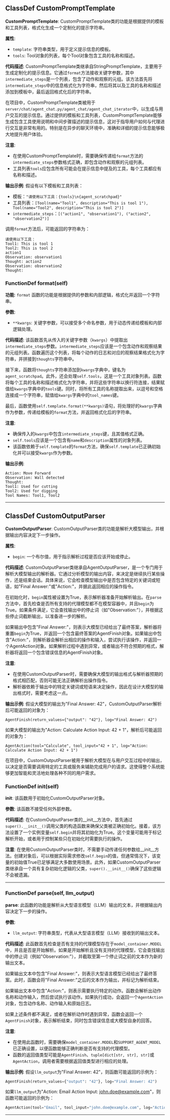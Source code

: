 ## ClassDef CustomPromptTemplate
**CustomPromptTemplate**: CustomPromptTemplate类的功能是根据提供的模板和工具列表，格式化生成一个定制化的提示字符串。

**属性**:
- `template`: 字符串类型，用于定义提示信息的模板。
- `tools`: Tool对象的列表，每个Tool对象包含工具的名称和描述。

**代码描述**:
CustomPromptTemplate类继承自StringPromptTemplate，主要用于生成定制化的提示信息。它通过`format`方法接收关键字参数，其中`intermediate_steps`是一个列表，包含了动作和观察的元组。该方法首先将`intermediate_steps`中的信息格式化为字符串，然后将其以及工具的名称和描述添加到模板中，最后返回格式化后的字符串。

在项目中，CustomPromptTemplate类被用于`server/chat/agent_chat.py/agent_chat/agent_chat_iterator`中，以生成与用户交互的提示信息。通过提供的模板和工具列表，CustomPromptTemplate能够生成包含工具使用说明和中间步骤描述的提示信息，这对于指导用户如何与代理进行交互是非常有用的。特别是在异步的聊天环境中，准确和详细的提示信息能够极大地提升用户体验。

**注意**:
- 在使用CustomPromptTemplate时，需要确保传递给`format`方法的`intermediate_steps`参数格式正确，即包含动作和观察的元组列表。
- 工具列表`tools`应包含所有可能会在提示信息中提及的工具，每个工具都应有名称和描述。

**输出示例**:
假设有以下模板和工具列表：
- 模板：`"请使用以下工具：{tools}\n{agent_scratchpad}"`
- 工具列表：`[Tool(name="Tool1", description="This is tool 1"), Tool(name="Tool2", description="This is tool 2")]`
- `intermediate_steps`：`[("action1", "observation1"), ("action2", "observation2")]`

调用`format`方法后，可能返回的字符串为：
```
请使用以下工具：
Tool1: This is tool 1
Tool2: This is tool 2
action1
Observation: observation1
Thought: action2
Observation: observation2
Thought: 
```
### FunctionDef format(self)
**功能**: `format` 函数的功能是根据提供的参数和内部逻辑，格式化并返回一个字符串。

**参数**:
- `**kwargs`: 关键字参数，可以接受多个命名参数，用于动态传递给模板和内部逻辑处理。

**代码描述**:
该函数首先从传入的关键字参数（`kwargs`）中提取出`intermediate_steps`参数。`intermediate_steps`应该是一个包含动作和观察结果的元组列表。函数遍历这个列表，将每个动作的日志和对应的观察结果格式化为字符串，并拼接到`thoughts`字符串中。

接下来，函数将`thoughts`字符串添加到`kwargs`字典中，键名为`agent_scratchpad`。此外，还会处理`self.tools`，这是一个工具对象列表。函数将每个工具的名称和描述格式化为字符串，并将这些字符串以换行符连接，结果赋值给`kwargs`字典中的`tools`键。同时，将所有工具的名称提取出来，以逗号和空格连接成一个字符串，赋值给`kwargs`字典中的`tool_names`键。

最后，函数使用`self.template.format(**kwargs)`语句，将处理好的`kwargs`字典作为参数，传递给模板的`format`方法，并返回格式化后的字符串。

**注意**:
- 确保传入的`kwargs`中包含`intermediate_steps`键，且其值格式正确。
- `self.tools`应该是一个包含有`name`和`description`属性的对象列表。
- 该函数依赖于`self.template`的`format`方法，确保`self.template`已正确初始化并可以接受`kwargs`作为参数。

**输出示例**:
```plaintext
Action: Move Forward
Observation: Wall detected
Thought: 
Tool1: Used for cutting
Tool2: Used for digging
Tool Names: Tool1, Tool2
```
***
## ClassDef CustomOutputParser
**CustomOutputParser**: CustomOutputParser类的功能是解析大模型输出，并根据输出内容决定下一步操作。

**属性**:
- `begin`: 一个布尔值，用于指示解析过程是否应该开始或停止。

**代码描述**:
CustomOutputParser类继承自AgentOutputParser，是一个专门用于解析大模型输出的解析器。它通过分析模型的输出内容，来决定是继续执行某些操作，还是结束会话。具体来说，它会检查模型输出中是否包含特定的关键词或短语，如"Final Answer:"或"Action:"，并据此返回相应的操作指令。

在初始化时，`begin`属性被设置为True，表示解析器准备开始解析输出。在`parse`方法中，首先检查是否所有支持的代理模型都不在模型容器中，并且`begin`为True。如果条件满足，它会查找输出中的停止词（如"Observation:"），并根据这些停止词截断输出，以准备进一步的解析。

如果输出中包含"Final Answer:"，则表示大模型已经给出了最终答案，解析器将重置`begin`为True，并返回一个包含最终答案的AgentFinish对象。如果输出中包含"Action:"，则解析器会解析出相应的操作和输入，尝试执行该操作，并返回一个AgentAction对象。如果解析过程中遇到异常，或者输出不符合预期的格式，解析器将返回一个包含错误信息的AgentFinish对象。

**注意**:
- 在使用CustomOutputParser时，需要确保大模型的输出格式与解析器预期的格式相匹配，否则可能无法正确解析出操作指令。
- 解析器依赖于输出中的特定关键词或短语来决定操作，因此在设计大模型的输出格式时，需要考虑这一点。

**输出示例**:
假设大模型的输出为"Final Answer: 42"，CustomOutputParser解析后可能返回的对象为：
```
AgentFinish(return_values={"output": "42"}, log="Final Answer: 42")
```
如果大模型的输出为"Action: Calculate Action Input: 42 + 1"，解析后可能返回的对象为：
```
AgentAction(tool="Calculate", tool_input="42 + 1", log="Action: Calculate Action Input: 42 + 1")
```

在项目中，CustomOutputParser被用于解析大模型在与用户交互过程中的输出，以决定是否需要调用特定的工具或服务来辅助完成用户的请求。这使得整个系统能够更加智能和灵活地处理各种不同的用户需求。
### FunctionDef __init__(self)
**__init__**: 该函数用于初始化CustomOutputParser对象。

**参数**: 该函数不接受任何外部参数。

**代码描述**: 在CustomOutputParser类的__init__方法中，首先通过`super().__init__()`调用父类的构造函数来确保父类被正确初始化。接着，该方法设置了一个实例变量`self.begin`并将其初始化为True。这个变量可能用于标记解析开始，或者用于控制某些只在初始化时需要执行的操作。

**注意**: 在使用CustomOutputParser类时，不需要手动传递任何参数给__init__方法。创建对象后，可以根据实际需求修改`self.begin`的值，但通常情况下，该变量的初始值True已足够满足大多数使用场景。此外，如果CustomOutputParser类继承自一个具有复杂初始化逻辑的父类，`super().__init__()`确保了这些逻辑不会被遗漏。
***
### FunctionDef parse(self, llm_output)
**parse**: 此函数的功能是解析从大型语言模型（LLM）输出的文本，并根据输出内容决定下一步的操作。

**参数**:
- `llm_output`: 字符串类型，代表从大型语言模型（LLM）接收到的输出文本。

**代码描述**:
此函数首先检查是否有支持的代理模型存在于`model_container.MODEL`中，并且是否是开始解析。如果是开始解析且没有支持的代理模型，它会查找输出中的停止词（例如"Observation:"），并截取至第一个停止词之前的文本作为新的输出文本。

如果输出文本中包含"Final Answer:"，则表示大型语言模型已经给出了最终答案。此时，函数会将"Final Answer:"之后的文本作为输出，并标记为解析结束。

如果输出文本中包含"Action:"，则表示需要执行特定的动作。函数会解析出动作名称和动作输入，然后尝试执行该动作。如果执行成功，会返回一个`AgentAction`对象，包含动作名称、动作输入和原始日志。

如果上述条件都不满足，或者在解析动作时遇到异常，函数会返回一个`AgentFinish`对象，表示解析结束，同时包含错误信息或大模型自身的回答。

**注意**:
- 在使用此函数时，需要确保`model_container.MODEL`和`SUPPORT_AGENT_MODEL`已正确设置，以便函数能够正确判断是否有支持的代理模型。
- 函数的返回值类型可能是`AgentFinish`、`tuple[dict[str, str], str]`或`AgentAction`，调用者需要根据返回值类型进行相应的处理。

**输出示例**:
假设`llm_output`为"Final Answer: 42"，则函数可能返回的示例为：
```python
AgentFinish(return_values={"output": "42"}, log="Final Answer: 42")
```

如果`llm_output`为"Action: Email Action Input: john.doe@example.com"，则函数可能返回的示例为：
```python
AgentAction(tool="Email", tool_input="john.doe@example.com", log="Action: Email Action Input: john.doe@example.com")
```
***
